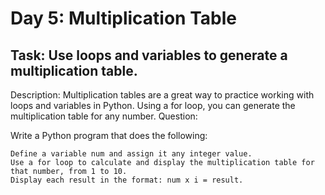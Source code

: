 # Day 5: Multiplication Table
## Task: Use loops and variables to generate a multiplication table.

Description:
Multiplication tables are a great way to practice working with loops and variables in Python. Using a for loop, you can generate the multiplication table for any number.
Question:

Write a Python program that does the following:

    Define a variable num and assign it any integer value.
    Use a for loop to calculate and display the multiplication table for that number, from 1 to 10.
    Display each result in the format: num x i = result.
